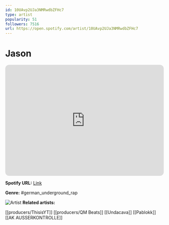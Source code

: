 ```yaml
---
id: 10UAvp2UJa3NMRwdbZFHc7
type: artist
popularity: 51
followers: 7516
url: https://open.spotify.com/artist/10UAvp2UJa3NMRwdbZFHc7
---
```

# Jason

<iframe style="border-radius:12px" src="https://open.spotify.com/embed/artist/10UAvp2UJa3NMRwdbZFHc7" width="100%" height="352" frameBorder="0" allowfullscreen="" allow="autoplay; clipboard-write; encrypted-media; fullscreen; picture-in-picture" loading="lazy"></iframe>

**Spotify URL:** [Link](https://open.spotify.com/artist/10UAvp2UJa3NMRwdbZFHc7)

**Genre:**  #german_underground_rap

![Artist](https://i.scdn.co/image/ab6761610000e5ebdd2767353399c3f678c954f4)
**Related artists:**

[[producers/ThisisYT]]
[[producers/QM Beats]]
[[Undacava]]
[[Pablokk]]
[[AK AUSSERKONTROLLE]]
